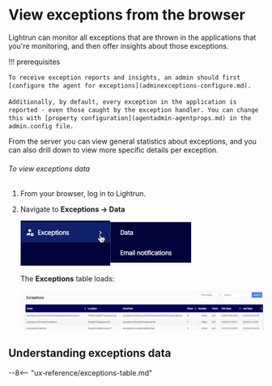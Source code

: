 # View exceptions from the browser

Lightrun can monitor all exceptions that are thrown in the applications that you're monitoring, and then offer insights about those exceptions. 

!!! prerequisites
    
	To receive exception reports and insights, an admin should first [configure the agent for exceptions](adminexceptions-configure.md). 
	
	Additionally, by default, every exception in the application is reported - even those caught by the exception handler. You can change this with [property configuration](agentadmin-agentprops.md) in the admin.config file.

From the server you can view general statistics about exceptions, and you can also drill down to view more specific details per exception. 

###### To view exceptions data

1. From your browser, log in to Lightrun.

2. Navigate to **Exceptions → Data**

    ![Exceptions Menu](../assets/images/exceptions-menu.png)

    The **Exceptions** table loads:

     ![Exceptions Table](../assets/images/exceptions-details2.png)
	
## Understanding exceptions data


--8<-- "ux-reference/exceptions-table.md"


